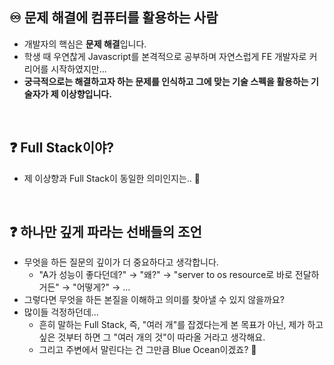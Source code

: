 ## ♾️ 문제 해결에 컴퓨터를 활용하는 사람

- 개발자의 핵심은 <strong>문제 해결</strong>입니다.
- 학생 때 우연찮게 Javascript를 본격적으로 공부하며 자연스럽게 FE 개발자로 커리어를 시작하였지만...
- <strong>궁극적으로는 해결하고자 하는 문제를 인식하고 그에 맞는 기술 스펙을 활용하는 기술자가 제 이상향입니다. </strong>

<br />

## ❓ Full Stack이야?
- 제 이상향과 Full Stack이 동일한 의미인지는.. 🤔

<br />

## ❓ 하나만 깊게 파라는 선배들의 조언

- 무엇을 하든 질문의 깊이가 더 중요하다고 생각합니다.
  - "A가 성능이 좋다던데?" → "왜?" → "server to os resource로 바로 전달하거든" → "어떻게?" → ...
- 그렇다면 무엇을 하든 본질을 이해하고 의미를 찾아낼 수 있지 않을까요?
- 많이들 걱정하던데...
  - 흔히 말하는 Full Stack, 즉, "여러 개"를 잡겠다는게 본 목표가 아닌, 제가 하고 싶은 것부터 하면 그 "여러 개의 것"이 따라올 거라고 생각해요.
  - 그리고 주변에서 말린다는 건 그만큼 Blue Ocean이겠죠? 🐳
  
<!-- ## 📈 Github Stats 📈 -->

<!-- - 새롭게 정리 중... -->

<!-- ![Moon-gd's GitHub stats](https://github-readme-stats.vercel.app/api?username=moon-gd&show_icons=true&theme=radical) -->
<!--<img src="https://github-readme-stats.vercel.app/api/top-langs/?username=moon-gd&layout=compact"> <br /> -->
<!-- [![Solved.ac Profile](http://mazassumnida.wtf/api/v2/generate_badge?boj=king4mun)](https://solved.ac/king4mun/) -->

<!-- ## 🔨 Teck Stack 🔨 -->

<!-- https://simpleicons.org -->

<!-- - 새롭게 정리 중... -->

<!-- ## 🧐 Experience 🧐 -->

<!-- - 새롭게 정리 중... -->
  
<!-- ## ✉️ Contact ✉️ -->

<!-- - 새롭게 정리 중... -->
